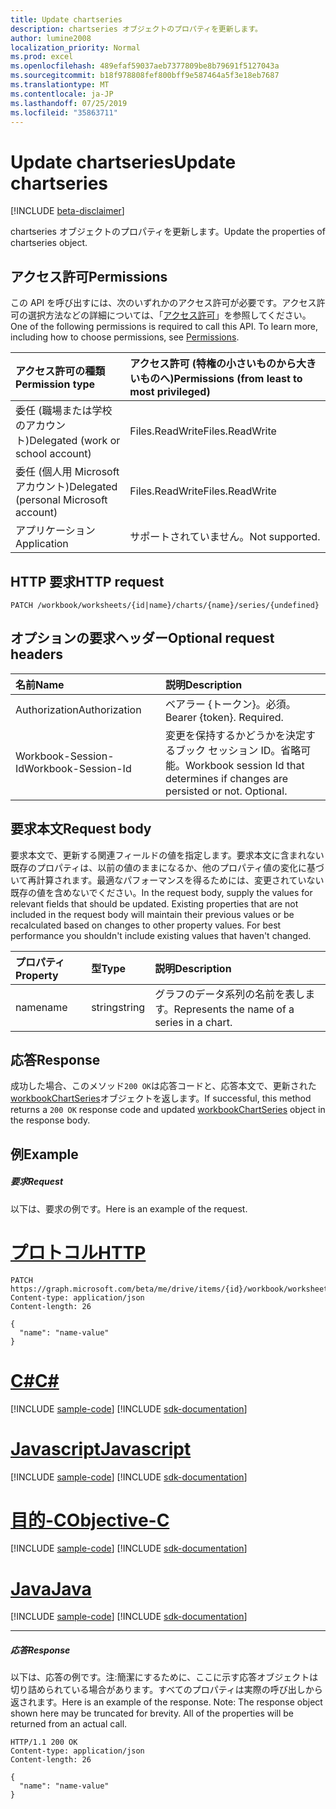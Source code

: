 ```yaml
---
title: Update chartseries
description: chartseries オブジェクトのプロパティを更新します。
author: lumine2008
localization_priority: Normal
ms.prod: excel
ms.openlocfilehash: 489efaf59037aeb7377809be8b79691f5127043a
ms.sourcegitcommit: b18f978808fef800bff9e587464a5f3e18eb7687
ms.translationtype: MT
ms.contentlocale: ja-JP
ms.lasthandoff: 07/25/2019
ms.locfileid: "35863711"
---
```

# <a name="update-chartseries"></a><span data-ttu-id="ece95-103">Update chartseries</span><span class="sxs-lookup"><span data-stu-id="ece95-103">Update chartseries</span></span>

[!INCLUDE [beta-disclaimer](../../includes/beta-disclaimer.md)]

<span data-ttu-id="ece95-104">chartseries オブジェクトのプロパティを更新します。</span><span class="sxs-lookup"><span data-stu-id="ece95-104">Update the properties of chartseries object.</span></span>
## <a name="permissions"></a><span data-ttu-id="ece95-105">アクセス許可</span><span class="sxs-lookup"><span data-stu-id="ece95-105">Permissions</span></span>
<span data-ttu-id="ece95-p101">この API を呼び出すには、次のいずれかのアクセス許可が必要です。アクセス許可の選択方法などの詳細については、「[アクセス許可](/graph/permissions-reference)」を参照してください。</span><span class="sxs-lookup"><span data-stu-id="ece95-p101">One of the following permissions is required to call this API. To learn more, including how to choose permissions, see [Permissions](/graph/permissions-reference).</span></span>

|<span data-ttu-id="ece95-108">アクセス許可の種類</span><span class="sxs-lookup"><span data-stu-id="ece95-108">Permission type</span></span>      | <span data-ttu-id="ece95-109">アクセス許可 (特権の小さいものから大きいものへ)</span><span class="sxs-lookup"><span data-stu-id="ece95-109">Permissions (from least to most privileged)</span></span>              |
|:--------------------|:---------------------------------------------------------|
|<span data-ttu-id="ece95-110">委任 (職場または学校のアカウント)</span><span class="sxs-lookup"><span data-stu-id="ece95-110">Delegated (work or school account)</span></span> | <span data-ttu-id="ece95-111">Files.ReadWrite</span><span class="sxs-lookup"><span data-stu-id="ece95-111">Files.ReadWrite</span></span>    |
|<span data-ttu-id="ece95-112">委任 (個人用 Microsoft アカウント)</span><span class="sxs-lookup"><span data-stu-id="ece95-112">Delegated (personal Microsoft account)</span></span> | <span data-ttu-id="ece95-113">Files.ReadWrite</span><span class="sxs-lookup"><span data-stu-id="ece95-113">Files.ReadWrite</span></span>    |
|<span data-ttu-id="ece95-114">アプリケーション</span><span class="sxs-lookup"><span data-stu-id="ece95-114">Application</span></span> | <span data-ttu-id="ece95-115">サポートされていません。</span><span class="sxs-lookup"><span data-stu-id="ece95-115">Not supported.</span></span> |

## <a name="http-request"></a><span data-ttu-id="ece95-116">HTTP 要求</span><span class="sxs-lookup"><span data-stu-id="ece95-116">HTTP request</span></span>
<!-- { "blockType": "ignored" } -->
```http
PATCH /workbook/worksheets/{id|name}/charts/{name}/series/{undefined}
```
## <a name="optional-request-headers"></a><span data-ttu-id="ece95-117">オプションの要求ヘッダー</span><span class="sxs-lookup"><span data-stu-id="ece95-117">Optional request headers</span></span>
| <span data-ttu-id="ece95-118">名前</span><span class="sxs-lookup"><span data-stu-id="ece95-118">Name</span></span>       | <span data-ttu-id="ece95-119">説明</span><span class="sxs-lookup"><span data-stu-id="ece95-119">Description</span></span>|
|:-----------|:-----------|
| <span data-ttu-id="ece95-120">Authorization</span><span class="sxs-lookup"><span data-stu-id="ece95-120">Authorization</span></span>  | <span data-ttu-id="ece95-p102">ベアラー {トークン}。必須。</span><span class="sxs-lookup"><span data-stu-id="ece95-p102">Bearer {token}. Required.</span></span> |
| <span data-ttu-id="ece95-123">Workbook-Session-Id</span><span class="sxs-lookup"><span data-stu-id="ece95-123">Workbook-Session-Id</span></span>  | <span data-ttu-id="ece95-p103">変更を保持するかどうかを決定するブック セッション ID。省略可能。</span><span class="sxs-lookup"><span data-stu-id="ece95-p103">Workbook session Id that determines if changes are persisted or not. Optional.</span></span>|

## <a name="request-body"></a><span data-ttu-id="ece95-126">要求本文</span><span class="sxs-lookup"><span data-stu-id="ece95-126">Request body</span></span>
<span data-ttu-id="ece95-p104">要求本文で、更新する関連フィールドの値を指定します。要求本文に含まれない既存のプロパティは、以前の値のままになるか、他のプロパティ値の変化に基づいて再計算されます。最適なパフォーマンスを得るためには、変更されていない既存の値を含めないでください。</span><span class="sxs-lookup"><span data-stu-id="ece95-p104">In the request body, supply the values for relevant fields that should be updated. Existing properties that are not included in the request body will maintain their previous values or be recalculated based on changes to other property values. For best performance you shouldn't include existing values that haven't changed.</span></span>

| <span data-ttu-id="ece95-130">プロパティ</span><span class="sxs-lookup"><span data-stu-id="ece95-130">Property</span></span>     | <span data-ttu-id="ece95-131">型</span><span class="sxs-lookup"><span data-stu-id="ece95-131">Type</span></span>   |<span data-ttu-id="ece95-132">説明</span><span class="sxs-lookup"><span data-stu-id="ece95-132">Description</span></span>|
|:---------------|:--------|:----------|
|<span data-ttu-id="ece95-133">name</span><span class="sxs-lookup"><span data-stu-id="ece95-133">name</span></span>|<span data-ttu-id="ece95-134">string</span><span class="sxs-lookup"><span data-stu-id="ece95-134">string</span></span>|<span data-ttu-id="ece95-135">グラフのデータ系列の名前を表します。</span><span class="sxs-lookup"><span data-stu-id="ece95-135">Represents the name of a series in a chart.</span></span>|

## <a name="response"></a><span data-ttu-id="ece95-136">応答</span><span class="sxs-lookup"><span data-stu-id="ece95-136">Response</span></span>

<span data-ttu-id="ece95-137">成功した場合、このメソッド`200 OK`は応答コードと、応答本文で、更新された[workbookChartSeries](../resources/workbookchartseries.md)オブジェクトを返します。</span><span class="sxs-lookup"><span data-stu-id="ece95-137">If successful, this method returns a `200 OK` response code and updated [workbookChartSeries](../resources/workbookchartseries.md) object in the response body.</span></span>
## <a name="example"></a><span data-ttu-id="ece95-138">例</span><span class="sxs-lookup"><span data-stu-id="ece95-138">Example</span></span>
##### <a name="request"></a><span data-ttu-id="ece95-139">要求</span><span class="sxs-lookup"><span data-stu-id="ece95-139">Request</span></span>
<span data-ttu-id="ece95-140">以下は、要求の例です。</span><span class="sxs-lookup"><span data-stu-id="ece95-140">Here is an example of the request.</span></span>

# <a name="httptabhttp"></a>[<span data-ttu-id="ece95-141">プロトコル</span><span class="sxs-lookup"><span data-stu-id="ece95-141">HTTP</span></span>](#tab/http)
<!-- {
  "blockType": "request",
  "name": "update_chartseries"
}-->
```http
PATCH https://graph.microsoft.com/beta/me/drive/items/{id}/workbook/worksheets/{id|name}/charts/{name}/series/{undefined}
Content-type: application/json
Content-length: 26

{
  "name": "name-value"
}
```
# <a name="ctabcsharp"></a>[<span data-ttu-id="ece95-142">C#</span><span class="sxs-lookup"><span data-stu-id="ece95-142">C#</span></span>](#tab/csharp)
[!INCLUDE [sample-code](../includes/snippets/csharp/update-chartseries-csharp-snippets.md)]
[!INCLUDE [sdk-documentation](../includes/snippets/snippets-sdk-documentation-link.md)]

# <a name="javascripttabjavascript"></a>[<span data-ttu-id="ece95-143">Javascript</span><span class="sxs-lookup"><span data-stu-id="ece95-143">Javascript</span></span>](#tab/javascript)
[!INCLUDE [sample-code](../includes/snippets/javascript/update-chartseries-javascript-snippets.md)]
[!INCLUDE [sdk-documentation](../includes/snippets/snippets-sdk-documentation-link.md)]

# <a name="objective-ctabobjc"></a>[<span data-ttu-id="ece95-144">目的-C</span><span class="sxs-lookup"><span data-stu-id="ece95-144">Objective-C</span></span>](#tab/objc)
[!INCLUDE [sample-code](../includes/snippets/objc/update-chartseries-objc-snippets.md)]
[!INCLUDE [sdk-documentation](../includes/snippets/snippets-sdk-documentation-link.md)]

# <a name="javatabjava"></a>[<span data-ttu-id="ece95-145">Java</span><span class="sxs-lookup"><span data-stu-id="ece95-145">Java</span></span>](#tab/java)
[!INCLUDE [sample-code](../includes/snippets/java/update-chartseries-java-snippets.md)]
[!INCLUDE [sdk-documentation](../includes/snippets/snippets-sdk-documentation-link.md)]

---

##### <a name="response"></a><span data-ttu-id="ece95-146">応答</span><span class="sxs-lookup"><span data-stu-id="ece95-146">Response</span></span>
<span data-ttu-id="ece95-p105">以下は、応答の例です。注:簡潔にするために、ここに示す応答オブジェクトは切り詰められている場合があります。すべてのプロパティは実際の呼び出しから返されます。</span><span class="sxs-lookup"><span data-stu-id="ece95-p105">Here is an example of the response. Note: The response object shown here may be truncated for brevity. All of the properties will be returned from an actual call.</span></span>
<!-- {
  "blockType": "response",
  "truncated": true,
  "@odata.type": "microsoft.graph.workbookChartSeries"
} -->
```http
HTTP/1.1 200 OK
Content-type: application/json
Content-length: 26

{
  "name": "name-value"
}
```

<!-- uuid: 8fcb5dbc-d5aa-4681-8e31-b001d5168d79
2015-10-25 14:57:30 UTC -->
<!--
{
  "type": "#page.annotation",
  "description": "Update chartseries",
  "keywords": "",
  "section": "documentation",
  "tocPath": "",
  "suppressions": [
  ]
}
-->
